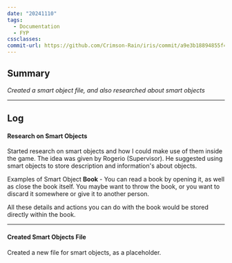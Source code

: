 ```yaml
---
date: "20241110"
tags:
  - Documentation
  - FYP
cssclasses: 
commit-url: https://github.com/Crimson-Rain/iris/commit/a9e3b18894855f4a23f4f2340cb4698a6cb32276
---
```

## Summary  
*Created a smart object file, and also researched about smart objects*

---
## Log
#### Research on Smart Objects
Started research on smart objects and how I could make use of them inside the game.
The idea was given by Rogerio (Supervisor). He suggested using smart objects to store description and information's about objects.

Examples of Smart Object
**Book** - You can read a book by opening it, as well as close the book itself.
You maybe want to throw the book, or you want to discard it somewhere or give it to another person.

All these details and actions you can do with the book would be stored directly within the book.

---
#### Created Smart Objects File
Created a new file for smart objects, as a placeholder.


